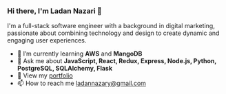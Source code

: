 ### Hi there, I'm Ladan Nazari 👋

I'm a full-stack software engineer with a background in digital marketing, passionate about combining technology and design to create dynamic and engaging user experiences.


- 🌱 I’m currently learning **AWS** and **MangoDB**
- 💬 Ask me about **JavaScript, React, Redux, Express, Node.js, Python, PostgreSQL, SQLAlchemy, Flask**
- 📒 View my [portfolio](https://ladan-hub.github.io/ladannazari/)
- 📫 How to reach me ladannazary@gmail.com



